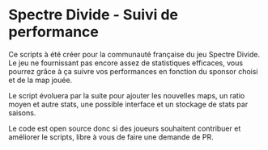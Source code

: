 
# Spectre Divide - Suivi de performance

Ce scripts à été créer pour la communauté française du jeu Spectre Divide. Le jeu ne fournissant pas encore assez de statistiques efficaces, vous pourrez grâce à ça suivre vos performances en fonction du sponsor choisi et de la map jouée. 

Le script évoluera par la suite pour ajouter les nouvelles maps, un ratio moyen et autre stats, une possible interface et un stockage de stats par saisons. 

Le code est open source donc si des joueurs souhaitent contribuer et améliorer le scripts, libre à vous de faire une demande de PR.